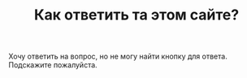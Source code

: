 ﻿---
title: "Как ответить та этом сайте?"
se.owner.user_id: 503781
se.owner.display_name: "Катя Пронина"
se.owner.link: "https://ru.meta.stackoverflow.com/users/503781/%d0%9a%d0%b0%d1%82%d1%8f-%d0%9f%d1%80%d0%be%d0%bd%d0%b8%d0%bd%d0%b0"
se.link: "https://ru.meta.stackoverflow.com/questions/12013/%d0%9a%d0%b0%d0%ba-%d0%be%d1%82%d0%b2%d0%b5%d1%82%d0%b8%d1%82%d1%8c-%d1%82%d0%b0-%d1%8d%d1%82%d0%be%d0%bc-%d1%81%d0%b0%d0%b9%d1%82%d0%b5"
se.question_id: 12013
se.post_type: question
---
<p>Хочу ответить на вопрос, но не могу найти кнопку для ответа. Подскажите пожалуйста.</p>

